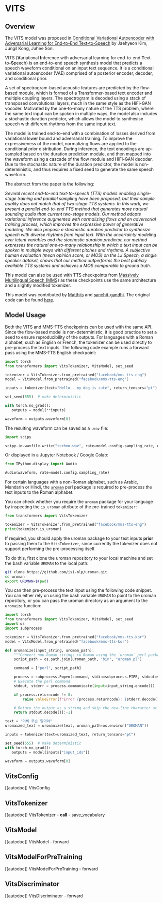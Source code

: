 <!--Copyright 2023 The HuggingFace Team. All rights reserved.

Licensed under the Apache License, Version 2.0 (the "License"); you may not use this file except in compliance with
the License. You may obtain a copy of the License at

http://www.apache.org/licenses/LICENSE-2.0

Unless required by applicable law or agreed to in writing, software distributed under the License is distributed on
an "AS IS" BASIS, WITHOUT WARRANTIES OR CONDITIONS OF ANY KIND, either express or implied. See the License for the
specific language governing permissions and limitations under the License.
-->

# VITS

## Overview

The VITS model was proposed in [Conditional Variational Autoencoder with Adversarial Learning for End-to-End Text-to-Speech](https://arxiv.org/abs/2106.06103) by Jaehyeon Kim, Jungil Kong, Juhee Son.


VITS (**V**ariational **I**nference with adversarial learning for end-to-end **T**ext-to-**S**peech) is an end-to-end 
speech synthesis model that predicts a speech waveform conditional on an input text sequence. It is a conditional variational 
autoencoder (VAE) comprised of a posterior encoder, decoder, and conditional prior.

A set of spectrogram-based acoustic features are predicted by the flow-based module, which is formed of a Transformer-based
text encoder and multiple coupling layers. The spectrogram is decoded using a stack of transposed convolutional layers,
much in the same style as the HiFi-GAN vocoder. Motivated by the one-to-many nature of the TTS problem, where the same text 
input can be spoken in multiple ways, the model also includes a stochastic duration predictor, which allows the model to 
synthesise speech with different rhythms from the same input text. 

The model is trained end-to-end with a combination of losses derived from variational lower bound and adversarial training. 
To improve the expressiveness of the model, normalizing flows are applied to the conditional prior distribution. During 
inference, the text encodings are up-sampled based on the duration prediction module, and then mapped into the 
waveform using a cascade of the flow module and HiFi-GAN decoder. Due to the stochastic nature of the duration predictor,
the model is non-deterministic, and thus requires a fixed seed to generate the same speech waveform.

The abstract from the paper is the following:

*Several recent end-to-end text-to-speech (TTS) models enabling single-stage training and parallel sampling have been proposed, but their sample quality does not match that of two-stage TTS systems. In this work, we present a parallel end-to-end TTS method that generates more natural sounding audio than current two-stage models. Our method adopts variational inference augmented with normalizing flows and an adversarial training process, which improves the expressive power of generative modeling. We also propose a stochastic duration predictor to synthesize speech with diverse rhythms from input text. With the uncertainty modeling over latent variables and the stochastic duration predictor, our method expresses the natural one-to-many relationship in which a text input can be spoken in multiple ways with different pitches and rhythms. A subjective human evaluation (mean opinion score, or MOS) on the LJ Speech, a single speaker dataset, shows that our method outperforms the best publicly available TTS systems and achieves a MOS comparable to ground truth.*

This model can also be used with TTS checkpoints from [Massively Multilingual Speech (MMS)](https://arxiv.org/abs/2305.13516) 
as these checkpoints use the same architecture and a slightly modified tokenizer.

This model was contributed by [Matthijs](https://huggingface.co/Matthijs) and [sanchit-gandhi](https://huggingface.co/sanchit-gandhi). The original code can be found [here](https://github.com/jaywalnut310/vits).

## Model Usage

Both the VITS and MMS-TTS checkpoints can be used with the same API. Since the flow-based model is non-deterministic, it 
is good practice to set a seed to ensure reproducibility of the outputs. For languages with a Roman alphabet, 
such as English or French, the tokenizer can be used directly to pre-process the text inputs. The following code example 
runs a forward pass using the MMS-TTS English checkpoint:

```python
import torch
from transformers import VitsTokenizer, VitsModel, set_seed

tokenizer = VitsTokenizer.from_pretrained("facebook/mms-tts-eng")
model = VitsModel.from_pretrained("facebook/mms-tts-eng")

inputs = tokenizer(text="Hello - my dog is cute", return_tensors="pt")

set_seed(555)  # make deterministic

with torch.no_grad():
   outputs = model(**inputs)

waveform = outputs.waveform[0]
```

The resulting waveform can be saved as a `.wav` file:

```python
import scipy

scipy.io.wavfile.write("techno.wav", rate=model.config.sampling_rate, data=waveform)
```

Or displayed in a Jupyter Notebook / Google Colab:

```python
from IPython.display import Audio

Audio(waveform, rate=model.config.sampling_rate)
```

For certain languages with a non-Roman alphabet, such as Arabic, Mandarin or Hindi, the [`uroman`](https://github.com/isi-nlp/uroman) 
perl package is required to pre-process the text inputs to the Roman alphabet.

You can check whether you require the `uroman` package for your language by inspecting the `is_uroman` attribute of 
the pre-trained `tokenizer`:

```python
from transformers import VitsTokenizer

tokenizer = VitsTokenizer.from_pretrained("facebook/mms-tts-eng")
print(tokenizer.is_uroman)
```

If required, you should apply the uroman package to your text inputs **prior** to passing them to the `VitsTokenizer`, 
since currently the tokenizer does not support performing the pre-processing itself.  

To do this, first clone the uroman repository to your local machine and set the bash variable `UROMAN` to the local path:

```bash
git clone https://github.com/isi-nlp/uroman.git
cd uroman
export UROMAN=$(pwd)
```

You can then pre-process the text input using the following code snippet. You can either rely on using the bash variable 
`UROMAN` to point to the uroman repository, or you can pass the uroman directory as an argument to the `uromaize` function:

```python
import torch
from transformers import VitsTokenizer, VitsModel, set_seed
import os
import subprocess

tokenizer = VitsTokenizer.from_pretrained("facebook/mms-tts-kor")
model = VitsModel.from_pretrained("facebook/mms-tts-kor")

def uromanize(input_string, uroman_path):
    """Convert non-Roman strings to Roman using the `uroman` perl package."""
    script_path = os.path.join(uroman_path, "bin", "uroman.pl")

    command = ["perl", script_path]

    process = subprocess.Popen(command, stdin=subprocess.PIPE, stdout=subprocess.PIPE, stderr=subprocess.PIPE)
    # Execute the perl command
    stdout, stderr = process.communicate(input=input_string.encode())

    if process.returncode != 0:
        raise ValueError(f"Error {process.returncode}: {stderr.decode()}")

    # Return the output as a string and skip the new-line character at the end
    return stdout.decode()[:-1]

text = "이봐 무슨 일이야"
uromaized_text = uromanize(text, uroman_path=os.environ["UROMAN"])

inputs = tokenizer(text=uromaized_text, return_tensors="pt")

set_seed(555)  # make deterministic
with torch.no_grad():
   outputs = model(inputs["input_ids"])

waveform = outputs.waveform[0]
```

## VitsConfig

[[autodoc]] VitsConfig

## VitsTokenizer

[[autodoc]] VitsTokenizer
    - __call__
    - save_vocabulary

## VitsModel

[[autodoc]] VitsModel
    - forward

## VitsModelForPreTraining

[[autodoc]] VitsModelForPreTraining
    - forward

## VitsDiscriminator

[[autodoc]] VitsDiscriminator
    - forward